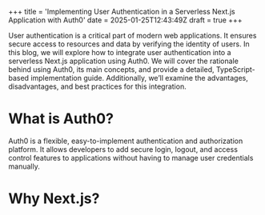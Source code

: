 +++
title = 'Implementing User Authentication in a Serverless Next.js Application with Auth0'
date = 2025-01-25T12:43:49Z
draft = true
+++

User authentication is a critical part of modern web applications. It ensures secure access to resources and data by verifying the identity of users. In this blog, we will explore how to integrate user authentication into a serverless Next.js application using Auth0. We will cover the rationale behind using Auth0, its main concepts, and provide a detailed, TypeScript-based implementation guide. Additionally, we’ll examine the advantages, disadvantages, and best practices for this integration.

# What is Auth0?

Auth0 is a flexible, easy-to-implement authentication and authorization platform. It allows developers to add secure login, logout, and access control features to applications without having to manage user credentials manually.

# Why Next.js?
